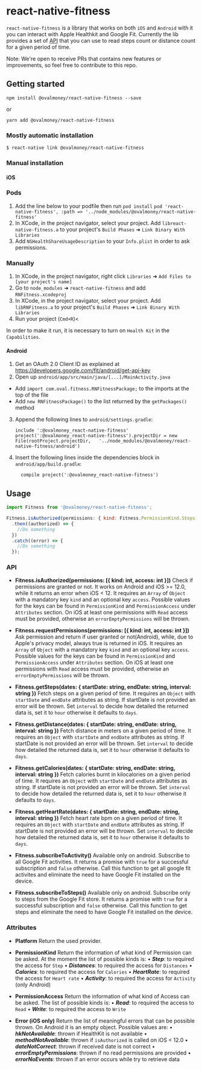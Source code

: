 
# react-native-fitness
`react-native-fitness` is a library that works on both `iOS` and `Android` with it you can interact with Apple Healthkit and Google Fit.
Currently the lib provides a set of [API](#API) that you can use to read steps count or distance count for a given period of time.

Note:
We're open to receive PRs that contains new features or improvements, so feel free to contribute to this repo.

## Getting started

`npm install @ovalmoney/react-native-fitness --save`

or

`yarn add @ovalmoney/react-native-fitness`

### Mostly automatic installation

`$ react-native link @ovalmoney/react-native-fitness`

### Manual installation


#### iOS

### Pods
1. Add the line below to your podfile then run `pod install`
`pod 'react-native-fitness', :path => '../node_modules/@ovalmoney/react-native-fitness'`
2. In XCode, in the project navigator, select your project. Add `libreact-native-fitness.a` to your project's `Build Phases` ➜ `Link Binary With Libraries`
3. Add `NSHealthShareUsageDescription` to your `Info.plist` in order to ask permissions.

### Manually

1. In XCode, in the project navigator, right click `Libraries` ➜ `Add Files to [your project's name]`
2. Go to `node_modules` ➜ `react-native-fitness` and add `RNFitness.xcodeproj`
3. In XCode, in the project navigator, select your project. Add `libRNFitness.a` to your project's `Build Phases` ➜ `Link Binary With Libraries`
4. Run your project (`Cmd+R`)<

In order to make it run, it is necessary to turn on `Health Kit` in the `Capabilities`.

#### Android
1. Get an OAuth 2.0 Client ID as explained at https://developers.google.com/fit/android/get-api-key
2. Open up `android/app/src/main/java/[...]/MainActivity.java`
  - Add `import com.oval.fitness.RNFitnessPackage;` to the imports at the top of the file
  - Add `new RNFitnessPackage()` to the list returned by the `getPackages()` method
3. Append the following lines to `android/settings.gradle`:
  	```
  	include ':@ovalmoney_react-native-fitness'
  	project(':@ovalmoney_react-native-fitness').projectDir = new File(rootProject.projectDir, 	'../node_modules/@ovalmoney/react-native-fitness/android')
  	```
4. Insert the following lines inside the dependencies block in `android/app/build.gradle`:
  	```
      compile project(':@ovalmoney_react-native-fitness')
  	```


## Usage

```javascript
import Fitness from '@ovalmoney/react-native-fitness';

Fitness.isAuthorized(permissions: { kind: Fitness.PermissionKind.Steps, access: Fitness.PermissionAccess.Write })
  .then((authorized) => {
    //Do something
  })
  .catch((error) => {
    //Do something
  });
```
### API

- **Fitness.isAuthorized(permissions: [{ kind: int, access: int }])**
Check if permissions are granted or not. It works on Android and iOS >= 12.0, while it returns an error when iOS < 12.
It requires an `Array` of `Object` with a mandatory key `kind` and an optional key `access`.
Possible values for the keys can be found in `PermissionKind` and `PermissionAccess` under `Attributes` section.
On iOS at least one permissions with `Read` access must be provided, otherwise an `errorEmptyPermissions` will be thrown.

- **Fitness.requestPermissions(permissions: [{ kind: int, access: int }])**
Ask permission and return if user granted or not(Android), while, due to Apple's privacy model, always true is returned in iOS.
It requires an `Array` of `Object` with a mandatory key `kind` and an optional key `access`.
Possible values for the keys can be found in `PermissionKind` and `PermissionAccess` under `Attributes` section.
On iOS at least one permissions with `Read` access must be provided, otherwise an `errorEmptyPermissions` will be thrown.

- **Fitness.getSteps(dates: { startDate: string, endDate: string, interval: string })**
Fetch steps on a given period of time. It requires an `Object` with `startDate` and `endDate` attributes as string. If startDate is not provided an error will be thrown. Set `interval` to decide how detailed the returned data is, set it to `hour` otherwise it defaults to `days`.

- **Fitness.getDistance(dates: { startDate: string, endDate: string, interval: string })**
Fetch distance in meters on a given period of time. It requires an `Object` with `startDate` and `endDate` attributes as string. If startDate is not provided an error will be thrown. Set `interval` to decide how detailed the returned data is, set it to `hour` otherwise it defaults to `days`.

- **Fitness.getCalories(dates: { startDate: string, endDate: string, interval: string })**
Fetch calories burnt in kilocalories on a given period of time. It requires an `Object` with `startDate` and `endDate` attributes as string. If startDate is not provided an error will be thrown. Set `interval` to decide how detailed the returned data is, set it to `hour` otherwise it defaults to `days`.

- **Fitness.getHeartRate(dates: { startDate: string, endDate: string, interval: string })**
Fetch heart rate bpm on a given period of time. It requires an `Object` with `startDate` and `endDate` attributes as string. If startDate is not provided an error will be thrown. Set `interval` to decide how detailed the returned data is, set it to `hour` otherwise it defaults to `days`.

- **Fitness.subscribeToActivity()**
Available only on android. Subscribe to all Google Fit activities. It returns a promise with `true` for a successful subscription and `false` otherwise.
Call this function to get all google fit activites and eliminate the need to have Google Fit installed on the device. 

- **Fitness.subscribeToSteps()**
Available only on android. Subscribe only to steps from the Google Fit store. It returns a promise with `true` for a successful subscription and `false` otherwise.
Call this function to get steps and eliminate the need to have Google Fit installed on the device.

### Attributes

- **Platform**
Return the used provider.

- **PermissionKind**
Return the information of what kind of Permission can be asked.
At the moment the list of possible kinds is:
• ***Step***: to required the access for `Step`
• ***Distances***: to required the access for `Distances`
• ***Calories***: to required the access for `Calories`
• ***HeartRate***: to required the access for `Heart rate`
• ***Activity***: to required the access for `Activity` (only Android)

- **PermissionAccess**
Return the information of what kind of Access can be asked.
The list of possible kinds is:
• ***Read***: to required the access to `Read`
• ***Write***: to required the access to `Write`

- **Error (iOS only)** 
Return the list of meaningful errors that can be possible thrown.
On Android it is an empty object.
Possible values are:
• ***hkNotAvailable***: thrown if HealthKit is not available
• ***methodNotAvailable***: thrown if ```isAuthorized``` is called on iOS < 12.0
• ***dateNotCorrect***: thrown if received date is not correct
• ***errorEmptyPermissions***: thrown if no read permissions are provided
• ***errorNoEvents***: thrown if an error occurs while try to retrieve data


